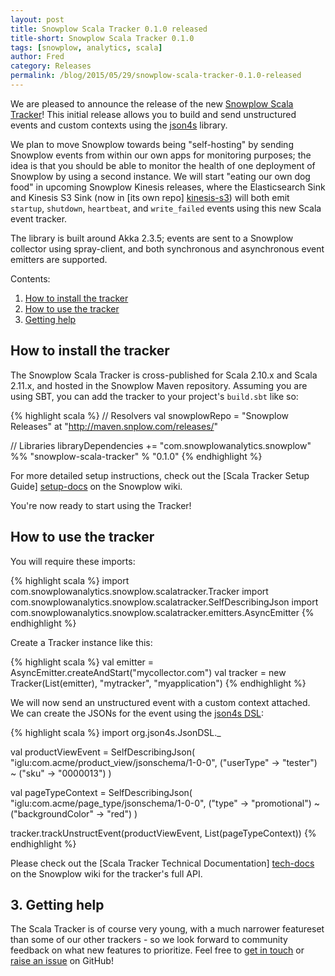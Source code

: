 ```yaml
---
layout: post
title: Snowplow Scala Tracker 0.1.0 released
title-short: Snowplow Scala Tracker 0.1.0
tags: [snowplow, analytics, scala]
author: Fred
category: Releases
permalink: /blog/2015/05/29/snowplow-scala-tracker-0.1.0-released
---
```


We are pleased to announce the release of the new [Snowplow Scala Tracker][repo]! This initial release allows you to build and send unstructured events and custom contexts using the [json4s][json4s] library.

We plan to move Snowplow towards being "self-hosting" by sending Snowplow events from within our own apps for monitoring purposes; the idea is that you should be able to monitor the health of one deployment of Snowplow by using a second instance. We will start "eating our own dog food" in upcoming Snowplow Kinesis releases, where the Elasticsearch Sink and Kinesis S3 Sink (now in [its own repo] [kinesis-s3]) will both emit `startup`, `shutdown`, `heartbeat`, and `write_failed` events using this new Scala event tracker.

The library is built around Akka 2.3.5; events are sent to a Snowplow collector using spray-client, and both synchronous and asynchronous event emitters are supported.

Contents:

1. [How to install the tracker](/blog/2015/05/29/snowplow-scala-tracker-0.1.0-released/#get)
2. [How to use the tracker](/blog/2015/05/29/snowplow-scala-tracker-0.1.0-released/#use)
3. [Getting help](/blog/2015/05/29/snowplow-scala-tracker-0.1.0-released/#help)

<!--more-->

<div class="html">
<h2><a name="get">How to install the tracker</a></h2>
</div>

The Snowplow Scala Tracker is cross-published for Scala 2.10.x and Scala 2.11.x, and hosted in the Snowplow Maven repository. Assuming you are using SBT, you can add the tracker to your project's `build.sbt` like so:

{% highlight scala %}
// Resolvers
val snowplowRepo = "Snowplow Releases" at "http://maven.snplow.com/releases/"

// Libraries
libraryDependencies += "com.snowplowanalytics.snowplow" %% "snowplow-scala-tracker" % "0.1.0"
{% endhighlight %}

For more detailed setup instructions, check out the [Scala Tracker Setup Guide] [setup-docs] on the Snowplow wiki.

You're now ready to start using the Tracker!

<div class="html">
<h2><a name="use">How to use the tracker</a></h2>
</div>

You will require these imports:

{% highlight scala %}
import com.snowplowanalytics.snowplow.scalatracker.Tracker
import com.snowplowanalytics.snowplow.scalatracker.SelfDescribingJson
import com.snowplowanalytics.snowplow.scalatracker.emitters.AsyncEmitter
{% endhighlight %}

Create a Tracker instance like this:

{% highlight scala %}
val emitter = AsyncEmitter.createAndStart("mycollector.com")
val tracker = new Tracker(List(emitter), "mytracker", "myapplication")
{% endhighlight %}

We will now send an unstructured event with a custom context attached. We can create the JSONs for the event using the [json4s DSL][json4s-dsl]:

{% highlight scala %}
import org.json4s.JsonDSL._

val productViewEvent = SelfDescribingJson(
  "iglu:com.acme/product_view/jsonschema/1-0-0",
  ("userType" -> "tester") ~ ("sku" -> "0000013")
)

val pageTypeContext = SelfDescribingJson(
  "iglu:com.acme/page_type/jsonschema/1-0-0",
  ("type" -> "promotional") ~ ("backgroundColor" -> "red")
)

tracker.trackUnstructEvent(productViewEvent, List(pageTypeContext))
{% endhighlight %}

Please check out the [Scala Tracker Technical Documentation] [tech-docs] on the Snowplow wiki for the tracker's full API.

<h2><a name="help">3. Getting help</a></h2>

The Scala Tracker is of course very young, with a much narrower featureset than some of our other trackers - so we look forward to community feedback on what new features to prioritize. Feel free to [get in touch][talk-to-us] or [raise an issue][issues] on GitHub!

[json4s]: https://github.com/json4s/json4s
[json4s-dsl]: https://github.com/json4s/json4s#dsl-rules

[tech-docs]: https://github.com/snowplow/snowplow/wiki/Scala-Tracker
[setup-docs]: https://github.com/snowplow/snowplow/wiki/Scala-Tracker-Setup
[repo]: https://github.com/snowplow/snowplow-scala-tracker
[issues]: https://github.com/snowplow/snowplow-scala-tracker/issues

[kinesis-s3]: https://github.com/snowplow/kinesis-s3

[talk-to-us]: https://github.com/snowplow/snowplow/wiki/Talk-to-us
